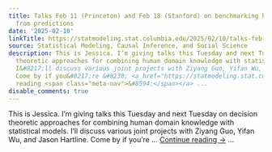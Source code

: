 ```yaml
---
title: Talks Feb 11 (Princeton) and Feb 18 (Stanford) on benchmarking human decisions
  from predictions
date: '2025-02-10'
linkTitle: https://statmodeling.stat.columbia.edu/2025/02/10/talks-feb-11-princeton-and-feb-18-stanford-on-benchmarking-human-decisions-from-predictions/
source: Statistical Modeling, Causal Inference, and Social Science
description: This is Jessica. I’m giving talks this Tuesday and next Tuesday on decision
  theoretic approaches for combining human domain knowledge with statistical models.
  I&#8217;ll discuss various joint projects with Ziyang Guo, Yifan Wu, and Jason Hartline.
  Come by if you&#8217;re &#8230; <a href="https://statmodeling.stat.columbia.edu/2025/02/10/talks-feb-11-princeton-and-feb-18-stanford-on-benchmarking-human-decisions-from-predictions/">Continue
  reading <span class="meta-nav">&#8594;</span></a> ...
disable_comments: true
---
```

This is Jessica. I’m giving talks this Tuesday and next Tuesday on decision theoretic approaches for combining human domain knowledge with statistical models. I&#8217;ll discuss various joint projects with Ziyang Guo, Yifan Wu, and Jason Hartline. Come by if you&#8217;re &#8230; <a href="https://statmodeling.stat.columbia.edu/2025/02/10/talks-feb-11-princeton-and-feb-18-stanford-on-benchmarking-human-decisions-from-predictions/">Continue reading <span class="meta-nav">&#8594;</span></a> ...